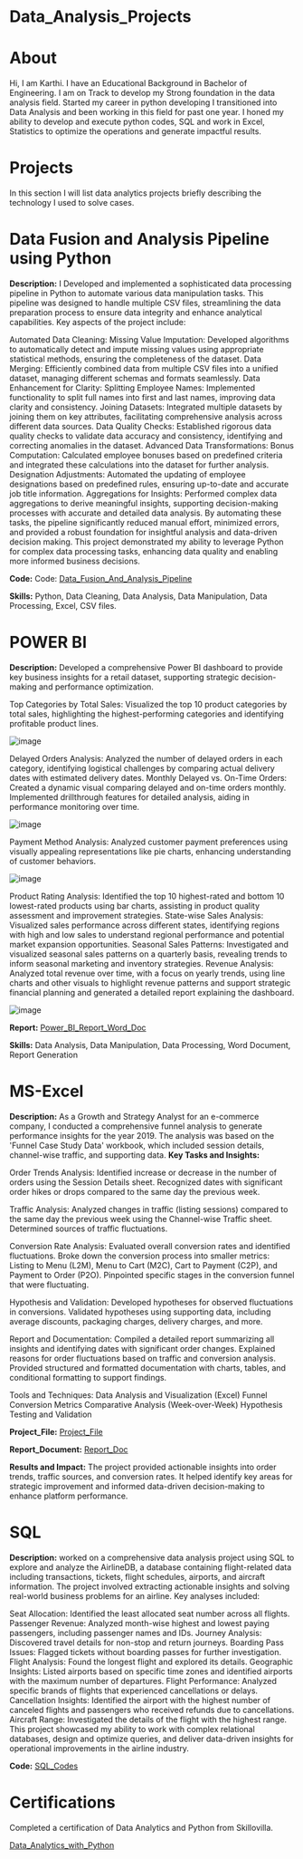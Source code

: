 # Data_Analysis_Projects
# About
Hi, I am Karthi. I have an Educational Background in Bachelor of Engineering. I am on Track to develop my Strong foundation in the data analysis field. Started my career in python developing I transitioned into Data Analysis and been working in this field for past one year. I honed my ability to develop and execute python codes, SQL and work in Excel, Statistics to optimize the operations and generate impactful results.

# Projects
In this section I will list data analytics projects briefly describing the technology I used to solve cases.
# Data Fusion and Analysis Pipeline using Python
**Description:**
I Developed and implemented a sophisticated data processing pipeline in Python to automate various data manipulation tasks. This pipeline was designed to handle multiple CSV files, streamlining the data preparation process to ensure data integrity and enhance analytical capabilities. Key aspects of the project include:

Automated Data Cleaning:
Missing Value Imputation: Developed algorithms to automatically detect and impute missing values using appropriate statistical methods, ensuring the completeness of the dataset.
Data Merging: Efficiently combined data from multiple CSV files into a unified dataset, managing different schemas and formats seamlessly.
Data Enhancement for Clarity:
Splitting Employee Names: Implemented functionality to split full names into first and last names, improving data clarity and consistency.
Joining Datasets: Integrated multiple datasets by joining them on key attributes, facilitating comprehensive analysis across different data sources.
Data Quality Checks: Established rigorous data quality checks to validate data accuracy and consistency, identifying and correcting anomalies in the dataset.
Advanced Data Transformations:
Bonus Computation: Calculated employee bonuses based on predefined criteria and integrated these calculations into the dataset for further analysis.
Designation Adjustments: Automated the updating of employee designations based on predefined rules, ensuring up-to-date and accurate job title information.
Aggregations for Insights: Performed complex data aggregations to derive meaningful insights, supporting decision-making processes with accurate and detailed data analysis.
By automating these tasks, the pipeline significantly reduced manual effort, minimized errors, and provided a robust foundation for insightful analysis and data-driven decision making. This project demonstrated my ability to leverage Python for complex data processing tasks, enhancing data quality and enabling more informed business decisions.

**Code:**
Code: [Data_Fusion_And_Analysis_Pipeline](https://github.com/Karthi5551212/Data_Analysis_Projects/blob/339f91f6da4c6656aa15658b0937b843f8002215/Data_Fusion_and_analysis_pipeline.ipynb)

**Skills:**
Python, Data Cleaning, Data Analysis, Data Manipulation, Data Processing, Excel, CSV files.

# POWER BI
**Description:**
Developed a comprehensive Power BI dashboard to provide key business insights for a retail dataset, supporting strategic decision-making and performance optimization.

Top Categories by Total Sales: Visualized the top 10 product categories by total sales, highlighting the highest-performing categories and identifying profitable product lines.

![image](https://github.com/user-attachments/assets/929b92d4-a570-4764-84e8-424e664210e7)

Delayed Orders Analysis: Analyzed the number of delayed orders in each category, identifying logistical challenges by comparing actual delivery dates with estimated delivery dates.
Monthly Delayed vs. On-Time Orders: Created a dynamic visual comparing delayed and on-time orders monthly. Implemented drillthrough features for detailed analysis, aiding in performance monitoring over time.

![image](https://github.com/user-attachments/assets/bfe800e0-9996-4760-945c-c9f3842fade3)

Payment Method Analysis: Analyzed customer payment preferences using visually appealing representations like pie charts, enhancing understanding of customer behaviors.

![image](https://github.com/user-attachments/assets/f4d4960a-5a48-4eba-8fdc-815852eeb9b4)

Product Rating Analysis: Identified the top 10 highest-rated and bottom 10 lowest-rated products using bar charts, assisting in product quality assessment and improvement strategies.
State-wise Sales Analysis: Visualized sales performance across different states, identifying regions with high and low sales to understand regional performance and potential market expansion opportunities.
Seasonal Sales Patterns: Investigated and visualized seasonal sales patterns on a quarterly basis, revealing trends to inform seasonal marketing and inventory strategies.
Revenue Analysis: Analyzed total revenue over time, with a focus on yearly trends, using line charts and other visuals to highlight revenue patterns and support strategic financial planning and generated a detailed report explaining the dashboard.

![image](https://github.com/user-attachments/assets/36576193-737c-40c2-a01d-8f3583e5b4a1)

**Report:**
[Power_BI_Report_Word_Doc](https://github.com/Karthi5551212/Data_Analysis_Projects/blob/e7d3af7afaba113651d470a4925ba4c951b2eef8/Capstone_Project.docx)

**Skills:**
Data Analysis, Data Manipulation, Data Processing, Word Document, Report Generation

# MS-Excel
**Description:**
As a Growth and Strategy Analyst for an e-commerce company, I conducted a comprehensive funnel analysis to generate performance insights for the year 2019. The analysis was based on the 'Funnel Case Study Data' workbook, which included session details, channel-wise traffic, and supporting data.
**Key Tasks and Insights:**

Order Trends Analysis:
Identified increase or decrease in the number of orders using the Session Details sheet.
Recognized dates with significant order hikes or drops compared to the same day the previous week.

Traffic Analysis:
Analyzed changes in traffic (listing sessions) compared to the same day the previous week using the Channel-wise Traffic sheet.
Determined sources of traffic fluctuations.

Conversion Rate Analysis:
Evaluated overall conversion rates and identified fluctuations.
Broke down the conversion process into smaller metrics: Listing to Menu (L2M), Menu to Cart (M2C), Cart to Payment (C2P), and Payment to Order (P2O).
Pinpointed specific stages in the conversion funnel that were fluctuating.

Hypothesis and Validation:
Developed hypotheses for observed fluctuations in conversions.
Validated hypotheses using supporting data, including average discounts, packaging charges, delivery charges, and more.

Report and Documentation:
Compiled a detailed report summarizing all insights and identifying dates with significant order changes.
Explained reasons for order fluctuations based on traffic and conversion analysis.
Provided structured and formatted documentation with charts, tables, and conditional formatting to support findings.

Tools and Techniques:
Data Analysis and Visualization (Excel)
Funnel Conversion Metrics
Comparative Analysis (Week-over-Week)
Hypothesis Testing and Validation

**Project_File:**
[Project_File](https://github.com/Karthi5551212/Data_Analysis_Projects/blob/239d4aaf6c887a33611717223d27412842ff62e7/Calculations.xlsx)

**Report_Document:**
[Report_Doc](https://github.com/Karthi5551212/Data_Analysis_Projects/blob/aebd4cb45456e4ab9fc7b78ee3fce8f7ed9eab2b/Capstone_Project_Report.docx)

**Results and Impact:**
The project provided actionable insights into order trends, traffic sources, and conversion rates. It helped identify key areas for strategic improvement and informed data-driven decision-making to enhance platform performance.


# SQL

**Description:**
worked on a comprehensive data analysis project using SQL to explore and analyze the AirlineDB, a database containing flight-related data including transactions, tickets, flight schedules, airports, and aircraft information. The project involved extracting actionable insights and solving real-world business problems for an airline. Key analyses included:

Seat Allocation: Identified the least allocated seat number across all flights.
Passenger Revenue: Analyzed month-wise highest and lowest paying passengers, including passenger names and IDs.
Journey Analysis: Discovered travel details for non-stop and return journeys.
Boarding Pass Issues: Flagged tickets without boarding passes for further investigation.
Flight Analysis: Found the longest flight and explored its details.
Geographic Insights: Listed airports based on specific time zones and identified airports with the maximum number of departures.
Flight Performance: Analyzed specific brands of flights that experienced cancellations or delays.
Cancellation Insights: Identified the airport with the highest number of canceled flights and passengers who received refunds due to cancellations.
Aircraft Range: Investigated the details of the flight with the highest range.
This project showcased my ability to work with complex relational databases, design and optimize queries, and deliver data-driven insights for operational improvements in the airline industry.

**Code:**
[SQL_Codes](https://github.com/Karthi5551212/Data_Analysis_Projects/blob/e77ba6ad2b96c878caa4b04dc3c67bb9f83a930e/SQL%20Capstone%20Project_3.docx)


# Certifications
Completed a certification of Data Analytics and Python from Skillovilla.

[Data_Analytics_with_Python](https://drive.google.com/file/d/1c1Q6M6PgbF8vSpG6QI8gm4R-HJ3KYLyL/view)
